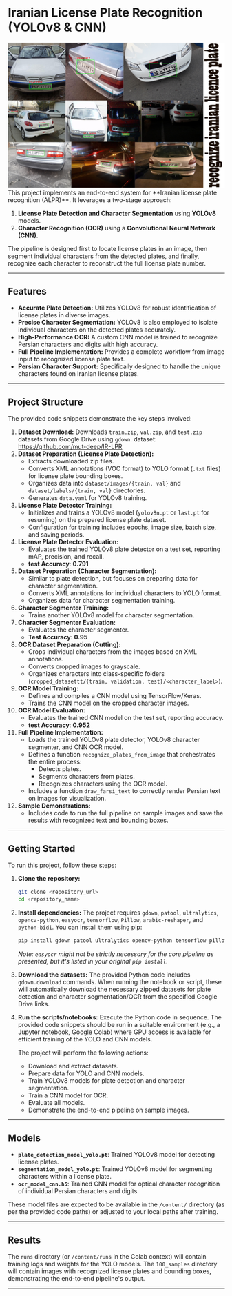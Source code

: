 # Iranian License Plate Recognition (YOLOv8 & CNN)
<img src="https://github.com/mehran6511/Persian-Plate-Detection/blob/main/Untitled-2.jpg" width="800"/>
This project implements an end-to-end system for **Iranian license plate recognition (ALPR)**. It leverages a two-stage approach:

1.  **License Plate Detection and Character Segmentation** using **YOLOv8** models.
2.  **Character Recognition (OCR)** using a **Convolutional Neural Network (CNN)**.

The pipeline is designed first to locate license plates in an image, then segment individual characters from the detected plates, and finally, recognize each character to reconstruct the full license plate number.

-----

## Features

  * **Accurate Plate Detection:** Utilizes YOLOv8 for robust identification of license plates in diverse images.
  * **Precise Character Segmentation:** YOLOv8 is also employed to isolate individual characters on the detected plates accurately.
  * **High-Performance OCR:** A custom CNN model is trained to recognize Persian characters and digits with high accuracy.
  * **Full Pipeline Implementation:** Provides a complete workflow from image input to recognized license plate text.
  * **Persian Character Support:** Specifically designed to handle the unique characters found on Iranian license plates.

-----

## Project Structure

The provided code snippets demonstrate the key steps involved:

1.  **Dataset Download:** Downloads `train.zip`, `val.zip`, and `test.zip` datasets from Google Drive using `gdown`. dataset: https://github.com/mut-deep/IR-LPR
2.  **Dataset Preparation (License Plate Detection):**
      * Extracts downloaded zip files.
      * Converts XML annotations (VOC format) to YOLO format (`.txt` files) for license plate bounding boxes.
      * Organizes data into `dataset/images/{train, val}` and `dataset/labels/{train, val}` directories.
      * Generates `data.yaml` for YOLOv8 training.
3.  **License Plate Detector Training:**
      * Initializes and trains a YOLOv8 model (`yolov8n.pt` or `last.pt` for resuming) on the prepared license plate dataset.
      * Configuration for training includes epochs, image size, batch size, and saving periods.
4.  **License Plate Detector Evaluation:**
      * Evaluates the trained YOLOv8 plate detector on a test set, reporting mAP, precision, and recall.
      * **test Accuracy**: **0.791**
5.  **Dataset Preparation (Character Segmentation):**
      * Similar to plate detection, but focuses on preparing data for character segmentation.
      * Converts XML annotations for individual characters to YOLO format.
      * Organizes data for character segmentation training.
6.  **Character Segmenter Training:**
      * Trains another YOLOv8 model for character segmentation.
7.  **Character Segmenter Evaluation:**
      * Evaluates the character segmenter.
      * **Test Accuracy**: **0.95**
8.  **OCR Dataset Preparation (Cutting):**
      * Crops individual characters from the images based on XML annotations.
      * Converts cropped images to grayscale.
      * Organizes characters into class-specific folders (`cropped_datasettt/{train, validation, test}/<character_label>`).
9.  **OCR Model Training:**
      * Defines and compiles a CNN model using TensorFlow/Keras.
      * Trains the CNN model on the cropped character images.
10. **OCR Model Evaluation:**
      * Evaluates the trained CNN model on the test set, reporting accuracy.
      * **test Accuracy**: **0.952**
11. **Full Pipeline Implementation:**
      * Loads the trained YOLOv8 plate detector, YOLOv8 character segmenter, and CNN OCR model.
      * Defines a function `recognize_plates_from_image` that orchestrates the entire process:
          * Detects plates.
          * Segments characters from plates.
          * Recognizes characters using the OCR model.
      * Includes a function `draw_farsi_text` to correctly render Persian text on images for visualization.
12. **Sample Demonstrations:**
      * Includes code to run the full pipeline on sample images and save the results with recognized text and bounding boxes.

-----

## Getting Started

To run this project, follow these steps:

1.  **Clone the repository:**

    ```bash
    git clone <repository_url>
    cd <repository_name>
    ```

2.  **Install dependencies:**
    The project requires `gdown`, `patool`, `ultralytics`, `opencv-python`, `easyocr`, `tensorflow`, `Pillow`, `arabic-reshaper`, and `python-bidi`. You can install them using pip:

    ```bash
    pip install gdown patool ultralytics opencv-python tensorflow pillow arabic-reshaper python-bidi
    ```

    *Note: `easyocr` might not be strictly necessary for the core pipeline as presented, but it's listed in your original `pip install`.*

3.  **Download the datasets:**
    The provided Python code includes `gdown.download` commands. When running the notebook or script, these will automatically download the necessary zipped datasets for plate detection and character segmentation/OCR from the specified Google Drive links.

4.  **Run the scripts/notebooks:**
    Execute the Python code in sequence. The provided code snippets should be run in a suitable environment (e.g., a Jupyter notebook, Google Colab) where GPU access is available for efficient training of the YOLO and CNN models.

    The project will perform the following actions:

      * Download and extract datasets.
      * Prepare data for YOLO and CNN models.
      * Train YOLOv8 models for plate detection and character segmentation.
      * Train a CNN model for OCR.
      * Evaluate all models.
      * Demonstrate the end-to-end pipeline on sample images.

-----

## Models

  * **`plate_detection_model_yolo.pt`**: Trained YOLOv8 model for detecting license plates.
  * **`segmentation_model_yolo.pt`**: Trained YOLOv8 model for segmenting characters within a license plate.
  * **`ocr_model_cnn.h5`**: Trained CNN model for optical character recognition of individual Persian characters and digits.

These model files are expected to be available in the `/content/` directory (as per the provided code paths) or adjusted to your local paths after training.

-----

## Results

The `runs` directory (or `/content/runs` in the Colab context) will contain training logs and weights for the YOLO models. The `100_samples` directory will contain images with recognized license plates and bounding boxes, demonstrating the end-to-end pipeline's output.

-----
